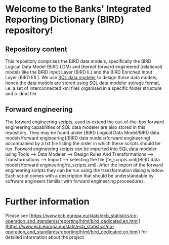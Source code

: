 # Welcome to the Banks' Integrated Reporting Dictionary (BIRD) repository!

## Repository content

This repository comprises the BIRD data models, specifically the BIRD
Logical Data Model (BIRD LDM) and thereof forward engineered
(relational) models like the BIRD Input Layer (BIRD IL) and the BIRD
Enriched Input Layer (BIRD EIL). We use [SQL data
modeler](https://www.oracle.com/database/technologies/appdev/datamodeler.html)
to design these data models, hence the data models are stored using
SQL data modeler storage format, i.e. a set of interconnected xml
files organised in a specific folder structure and a .dmd file.

## Forward engineering

The forward engineering scripts, used to extend the out-of-the-box
forward engineering capabilities of SQL data modeler are also stored
in this repository. They may be found under [BIRD Logical Data
Model/BIRD data models/forward engineering](BIRD data models/forward
engineering) accompanied by a txt file listing the order in which
these scripts should be run. Forward engineering scripts can be
imported into SQL data modeler using Tools --> Data Modeler --> Design
Rules And Transformations --> Transformations --> Import --> selecting
the file [fe_scripts.xml](BIRD data models/forward
engineering/fe_scripts.xml). After the import of the forward
engineering scripts they can be run using the transformation dialog
window. Each script comes with a description that should be
understandable by software engineers familiar with forward engineering
proceedures.

# Further information

Please see
[https://www.ecb.europa.eu/stats/ecb_statistics/co-operation_and_standards/reporting/html/bird_dedicated.en.html](https://www.ecb.europa.eu/stats/ecb_statistics/co-operation_and_standards/reporting/html/bird_dedicated.en.html)
for detailed information about the project.

